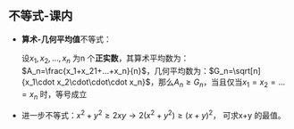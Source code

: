 ## 不等式-课内

- **算术-几何平均值**不等式：

  设$x_1,x_2,...,x_n$ 为n 个**正实数**，其算术平均数为：$A_n=\frac{x_1+x_21+...+x_n}{n}$，几何平均数为：$G_n=\sqrt[n]{x_1\cdot x_2\cdot\cdot\cdot x_n}$，那么$A_n\ge G_n$，当且仅当$x_1=x_2=...=x_n$ 时，等号成立

- 进一步不等式：$x^2+y^2\ge 2xy\rightarrow 2(x^2+y^2)\ge(x+y)^2$， 可求x+y 的最值。